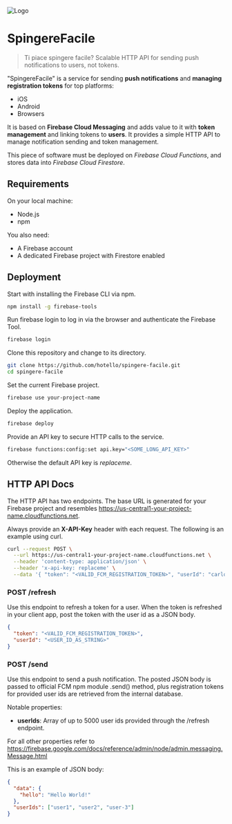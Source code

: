 ![Logo](https://media.giphy.com/media/5R2PZEojwtFkXOrU0y/200w_d.gif)

# SpingereFacile
> Ti piace spingere facile? Scalable HTTP API for sending push notifications to
users, not tokens.

"SpingereFacile" is a service for sending **push notifications** and **managing
registration tokens** for top platforms:
- iOS
- Android
- Browsers

It is based on **Firebase Cloud Messaging** and adds value to it with **token
management** and linking tokens to **users**. It provides a simple HTTP API to
manage notification sending and token management.


This piece of software must be deployed on *Firebase Cloud Functions*, and
stores data into *Firebase Cloud Firestore*.

## Requirements
On your local machine:
- Node.js
- npm

You also need:
- A Firebase account
- A dedicated Firebase project with Firestore enabled

## Deployment
Start with installing the Firebase CLI via npm.
```sh
npm install -g firebase-tools
```

Run firebase login to log in via the browser and authenticate the Firebase Tool.
```sh
firebase login
```

Clone this repository and change to its directory.
```sh
git clone https://github.com/hotello/spingere-facile.git
cd spingere-facile
```

Set the current Firebase project.
```sh
firebase use your-project-name
```

Deploy the application.
```sh
firebase deploy
```

Provide an API key to secure HTTP calls to the service.
```sh
firebase functions:config:set api.key="<SOME_LONG_API_KEY>"
```
Otherwise the default API key is *replaceme*.

## HTTP API Docs
The HTTP API has two endpoints. The base URL is generated for your Firebase
project and resembles https://us-central1-your-project-name.cloudfunctions.net.

Always provide an **X-API-Key** header with each request. The following is an
example using curl.
```sh
curl --request POST \
  --url https://us-central1-your-project-name.cloudfunctions.net \
  --header 'content-type: application/json' \
  --header 'x-api-key: replaceme' \
  --data '{ "token": "<VALID_FCM_REGISTRATION_TOKEN>", "userId": "carlo" }'
```

### POST /refresh
Use this endpoint to refresh a token for a user. When the token is refreshed in
your client app, post the token with the user id as a JSON body.
```json
{
  "token": "<VALID_FCM_REGISTRATION_TOKEN>",
  "userId": "<USER_ID_AS_STRING>"
}
```

### POST /send
Use this endpoint to send a push notification. The posted JSON body is passed
to official FCM npm module .send() method, plus registration tokens for provided
user ids are retrieved from the internal database.

Notable properties:
- **userIds**: Array of up to 5000 user ids provided through the /refresh endpoint.

For all other properties refer to https://firebase.google.com/docs/reference/admin/node/admin.messaging.Message.html

This is an example of JSON body:
```json
{
  "data": {
    "hello": "Hello World!"
  },
  "userIds": ["user1", "user2", "user-3"]
}
